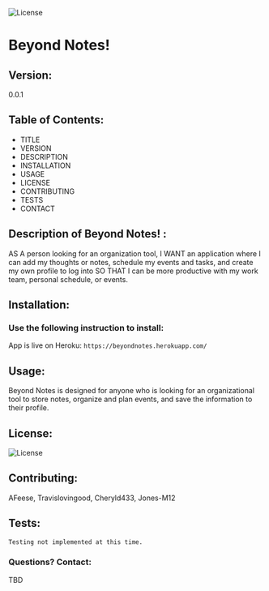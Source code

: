 
  ![License](https://img.shields.io/badge/License-MIT-blue.svg?style=plastic)

# Beyond Notes! 

## Version:
0.0.1


## Table of Contents:
* TITLE
* VERSION
* DESCRIPTION
* INSTALLATION
* USAGE
* LICENSE
* CONTRIBUTING
* TESTS
* CONTACT



## Description of Beyond Notes! :
AS A person looking for an organization tool, I WANT an application where I can add my thoughts or notes, schedule my events and tasks, and create my own profile to log into SO THAT I can be more productive with my work team, personal schedule, or events. 





## Installation: 
### Use the following instruction to install: 

App is live on Heroku: ```https://beyondnotes.herokuapp.com/```




## Usage: 
Beyond Notes is designed for anyone who is looking for an organizational tool to store notes, organize and plan events, and save the information to their profile. 




## License: 
![License](https://img.shields.io/badge/License-MIT-blue.svg?style=plastic)




## Contributing: 
AFeese, Travislovingood, Cheryld433, Jones-M12




## Tests: 
```Testing not implemented at this time.```




### Questions? Contact:
TBD

